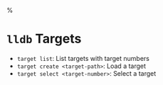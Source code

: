 %

# `lldb` Targets

- `target list`: List targets with target numbers
- `target create <target-path>`: Load a target
- `target select <target-number>`: Select a target
